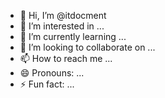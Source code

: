- 👋 Hi, I’m @itdocment
- 👀 I’m interested in ...
- 🌱 I’m currently learning ...
- 💞️ I’m looking to collaborate on ...
- 📫 How to reach me ...
- 😄 Pronouns: ...
- ⚡ Fun fact: ...

<!---
itdocment/itdocment is a ✨ special ✨ repository because its `README.md` (this file) appears on your GitHub profile.
You can click the Preview link to take a look at your changes.
--->
